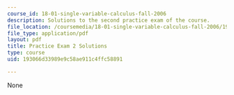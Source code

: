 ```yaml
---
course_id: 18-01-single-variable-calculus-fall-2006
description: Solutions to the second practice exam of the course.
file_location: /coursemedia/18-01-single-variable-calculus-fall-2006/193066d33989e9c58ae911c4ffc58891_prexam2bsol.pdf
file_type: application/pdf
layout: pdf
title: Practice Exam 2 Solutions
type: course
uid: 193066d33989e9c58ae911c4ffc58891

---
```

None